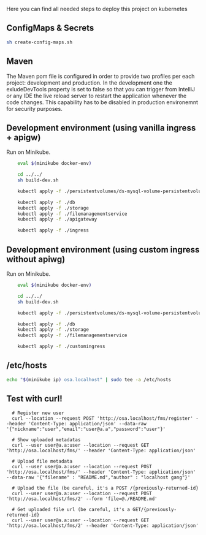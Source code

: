 Here you can find all needed steps to deploy this project on kubernetes

## ConfigMaps \& Secrets
```sh
sh create-config-maps.sh
```

## Maven

The Maven pom file is configured in order to provide two profiles per each project: development and production. In the development one the exludeDevTools property is set to false so that you can trigger from IntelliJ or any IDE the live reload server to restart the application whenever the code changes.
This capability has to be disabled in production environemnt for security purposes.

## Development environment (using vanilla ingress + apigw)

Run on Minikube.

```sh
    eval $(minikube docker-env)

    cd ../../
    sh build-dev.sh

    kubectl apply -f ./persistentvolumes/ds-mysql-volume-persistentvolumeclaim.yaml

    kubectl apply -f ./db
    kubectl apply -f ./storage
    kubectl apply -f ./filemanagementservice
    kubectl apply -f ./apigateway

    kubectl apply -f ./ingress
```

## Development environment (using custom ingress without apiwg)

Run on Minikube.

```sh
    eval $(minikube docker-env)

    cd ../../
    sh build-dev.sh

    kubectl apply -f ./persistentvolumes/ds-mysql-volume-persistentvolumeclaim.yaml

    kubectl apply -f ./db
    kubectl apply -f ./storage
    kubectl apply -f ./filemanagementservice

    kubectl apply -f ./customingress
```

## /etc/hosts

```sh
echo "$(minikube ip) osa.localhost" | sudo tee -a /etc/hosts
```

## Test with curl!
```
  # Register new user
  curl --location --request POST 'http://osa.localhost/fms/register' --header 'Content-Type: application/json' --data-raw '{"nickname":"user","email":"user@a.a","password":"user"}'

  # Show uploaded metadatas
  curl --user user@a.a:user --location --request GET 'http://osa.localhost/fms/' --header 'Content-Type: application/json'

  # Upload file metadata
  curl --user user@a.a:user --location --request POST 'http://osa.localhost/fms/' --header 'Content-Type: application/json' --data-raw '{"filename" : "README.md","author" : "localhost gang"}'

  # Upload the file (be careful, it's a POST /{previously-returned-id}
  curl --user user@a.a:user --location --request POST 'http://osa.localhost/fms/2' --form 'file=@./README.md'

  # Get uploaded file url (be careful, it's a GET/{previously-returned-id}
  curl --user user@a.a:user --location --request GET 'http://osa.localhost/fms/2' --header 'Content-Type: application/json'

```
